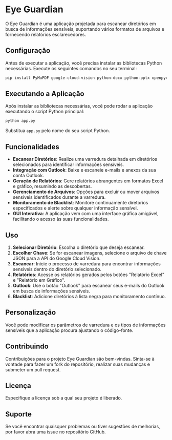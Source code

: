
# Eye Guardian

O Eye Guardian é uma aplicação projetada para escanear diretórios em busca de informações sensíveis, suportando vários formatos de arquivos e fornecendo relatórios esclarecedores.

## Configuração

Antes de executar a aplicação, você precisa instalar as bibliotecas Python necessárias. Execute os seguintes comandos no seu terminal:

```bash
pip install PyMuPDF google-cloud-vision python-docx python-pptx openpyxl Pillow schedule customtkinter pandas matplotlib
```

## Executando a Aplicação

Após instalar as bibliotecas necessárias, você pode rodar a aplicação executando o script Python principal:

```bash
python app.py
```

Substitua `app.py` pelo nome do seu script Python.

## Funcionalidades

- **Escanear Diretórios**: Realize uma varredura detalhada em diretórios selecionados para identificar informações sensíveis.
- **Integração com Outlook**: Baixe e escaneie e-mails e anexos da sua conta Outlook.
- **Geração de Relatórios**: Gere relatórios abrangentes em formatos Excel e gráfico, resumindo as descobertas.
- **Gerenciamento de Arquivos**: Opções para excluir ou mover arquivos sensíveis identificados durante a varredura.
- **Monitoramento de Blacklist**: Monitore continuamente diretórios especificados e alerte sobre qualquer informação sensível.
- **GUI Interativa**: A aplicação vem com uma interface gráfica amigável, facilitando o acesso às suas funcionalidades.

## Uso

1. **Selecionar Diretório**: Escolha o diretório que deseja escanear.
2. **Escolher Chave**: Se for escanear imagens, selecione o arquivo de chave JSON para a API do Google Cloud Vision.
3. **Escanear**: Inicie o processo de varredura para encontrar informações sensíveis dentro do diretório selecionado.
4. **Relatórios**: Acesse os relatórios gerados pelos botões "Relatório Excel" e "Relatório em Gráfico".
5. **Outlook**: Use o botão "Outlook" para escanear seus e-mails do Outlook em busca de informações sensíveis.
6. **Blacklist**: Adicione diretórios à lista negra para monitoramento contínuo.

## Personalização

Você pode modificar os parâmetros de varredura e os tipos de informações sensíveis que a aplicação procura ajustando o código-fonte.

## Contribuindo

Contribuições para o projeto Eye Guardian são bem-vindas. Sinta-se à vontade para fazer um fork do repositório, realizar suas mudanças e submeter um pull request.

## Licença

Especifique a licença sob a qual seu projeto é liberado.

## Suporte

Se você encontrar quaisquer problemas ou tiver sugestões de melhorias, por favor abra uma issue no repositório GitHub.
